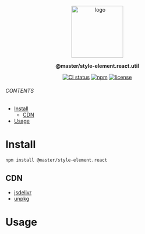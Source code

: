 <br><br>
<p align="center">
    <img src="https://raw.githubusercontent.com/master-co/package/document/images/logo-and-text.svg" alt="logo" width="142">
</p>
<p align="center">
    <b><!-- name -->@master/style-element.react.util<!----></b>
</p>
<p align="center"><!-- package.description --><!----></p>
<p align="center">
<!-- badges.map((badge) => `<a href="${badge.href}"><img src="${badge.src}" alt="${badge.alt}"></a>`).join('&nbsp;')--><a href="https://circleci.com/gh/master-co/workflows/@master/style-element.react.util/tree/main"><img src="https://img.shields.io/circleci/build/github/master-co/@master/style-element.react.util/main.svg?logo=circleci&logoColor=fff&label=CircleCI" alt="CI status"></a>&nbsp;<a href="https://www.npmjs.com/@master/style-element.react"><img src="https://img.shields.io/npm/v/@master/style-element.react.svg?logo=npm&logoColor=fff&label=NPM&color=limegreen" alt="npm"></a>&nbsp;<a href="https://github.com/master-co/@master/style-element.react.util/blob/main/LICENSE"><img src="https://img.shields.io/github/license/master-co/@master/style-element.react.util" alt="license"></a><!---->
</p>

###### CONTENTS
- [Install](#install)
  - [CDN](#cdn)
- [Usage](#usage)

# Install
```sh
npm install @master/style-element.react
```
## CDN
<!-- cdns.map((cdn) => `\n- [${cdn.name}](${cdn.href})`).join('') -->
- [jsdelivr](https://www.jsdelivr.com/package/npm/@master/style-element.react)
- [unpkg](https://unpkg.com/@master/style-element.react)<!---->

# Usage